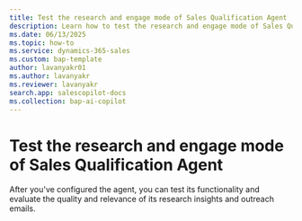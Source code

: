 ```yaml
---
title: Test the research and engage mode of Sales Qualification Agent
description: Learn how to test the research and engage mode of Sales Qualification Agent in Dynamics 365 Sales and evaluate its accuracy and performance.
ms.date: 06/13/2025
ms.topic: how-to
ms.service: dynamics-365-sales
ms.custom: bap-template
author: lavanyakr01
ms.author: lavanyakr
ms.reviewer: lavanyakr
search.app: salescopilot-docs
ms.collection: bap-ai-copilot
---
```


# Test the research and engage mode of Sales Qualification Agent

After you've configured the agent, you can test its functionality and evaluate the quality and relevance of its research insights and outreach emails.

